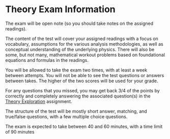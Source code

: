 # Theory Exam Information

The exam will be open note (so you should take notes on the assigned readings).

The content of the test will cover your assigned readings with a focus on vocabulary,
assumptions for the various analysis methodologies,
as well as conceptual understanding of the underlying physics.
There will also be some, but not many, mathematical workout problems based on foundational equations and formulas in the readings.

You will be allowed to take the exam two times,
with at least a week between attempts.
You will not be able to see the test questions or answers between takes.
The higher of the two scores will be used for your grade.

For any questions that you missed,
you may get back 3/4 of the points by correctly and completely answering the associated question(s) in the [Theory Exploration]() assignment.

The structure of the test will be mostly short answer,
matching,
and true/false questions,
with a few multiple choice questions.

The exam is expected to take between 40 and 60 minutes,
with a time limit of 90 minutes
